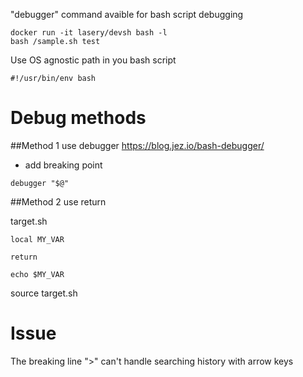 "debugger" command avaible for bash script debugging

```
docker run -it lasery/devsh bash -l
bash /sample.sh test
```

Use OS agnostic path in you bash script
```
#!/usr/bin/env bash
```

# Debug methods

##Method 1
use debugger
https://blog.jez.io/bash-debugger/

- add breaking point
```
debugger "$@"
```


##Method 2
use return

target.sh
```
local MY_VAR

return

echo $MY_VAR
```
source target.sh

# Issue
The breaking line ">" can't handle searching history with arrow keys
